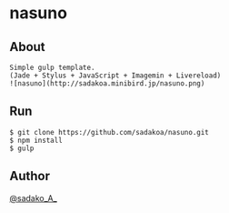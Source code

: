 # nasuno

## About

    Simple gulp template.
    (Jade + Stylus + JavaScript + Imagemin + Livereload)
    ![nasuno](http://sadakoa.minibird.jp/nasuno.png)

## Run

    $ git clone https://github.com/sadakoa/nasuno.git
    $ npm install
    $ gulp

## Author
[@sadako_A_](https://twitter.com/sadako_A_)

